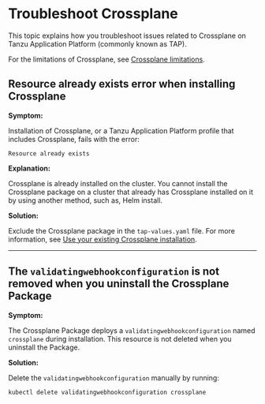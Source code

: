 # Troubleshoot Crossplane

This topic explains how you troubleshoot issues related to Crossplane on Tanzu Application Platform
(commonly known as TAP).

For the limitations of Crossplane, see [Crossplane limitations](../reference/known-limitations.hbs.md).

## <a id=“resource-already-exists”></a> Resource already exists error when installing Crossplane

**Symptom:**

Installation of Crossplane, or a Tanzu Application Platform profile that includes Crossplane, fails
with the error:

```console
Resource already exists
```

**Explanation:**

Crossplane is already installed on the cluster. You cannot install the Crossplane package on a cluster
that already has Crossplane installed on it by using another method, such as, Helm install.

**Solution:**

Exclude the Crossplane package in the `tap-values.yaml` file.
For more information, see [Use your existing Crossplane installation](./use-existing-crossplane.hbs.md).

---

## <a id="validatingwebhookconfig"></a>The `validatingwebhookconfiguration` is not removed when you uninstall the Crossplane Package

**Symptom:**

The Crossplane Package deploys a `validatingwebhookconfiguration` named `crossplane` during installation.
This resource is not deleted when you uninstall the Package.

**Solution:**

Delete the `validatingwebhookconfiguration` manually by running:

```console
kubectl delete validatingwebhookconfiguration crossplane
```

